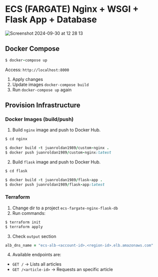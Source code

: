 # ECS (FARGATE) Nginx + WSGI + Flask App + Database

![Screenshot 2024-09-30 at 12 28 13](https://github.com/user-attachments/assets/20bef5c8-8723-40b9-92be-be8427a8ee5e)

## Docker Compose

```ruby
$ docker-compose up
```

Access: `http://localhost:8000`

1. Apply changes
2. Update images `docker-compose build`
3. Run `docker-compose up` again

## Provision Infrastructure

### Docker Images (build/push)

1. Build `nginx` image and push to Docker Hub.

```ruby
$ cd nginx

$ docker build -t juanroldan1989/custom-nginx .
$ docker push juanroldan1989/custom-nginx:latest
```

2. Build `flask` image and push to Docker Hub.

```ruby
$ cd flask

$ docker build -t juanroldan1989/flask-app .
$ docker push juanroldan1989/flask-app:latest
```

### Terraform

1. Change dir to a project `ecs-fargate-nginx-flask-db`
2. Run commands:

```ruby
$ terraform init
$ terraform apply
```

3. Check `output` section

```ruby
alb_dns_name = "ecs-alb-<account-id>.<region-id>.elb.amazonaws.com"
```

4. Available endpoints are:

- `GET /` -> Lists all articles
- `GET /<article-id>` -> Requests an specific article
